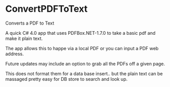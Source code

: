 ConvertPDFToText
================

Converts a PDF to Text

A quick C# 4.0 app that uses PDFBox.NET-1.7.0 to take a basic pdf and make it plain text.

The app allows this to happe via a local PDF or you can input a PDF web address.

Future updates may include an option to grab all the PDFs off a given page.

This does not format them for a data base insert.. but the plain text can be massaged pretty easy for DB store to search and look up.
